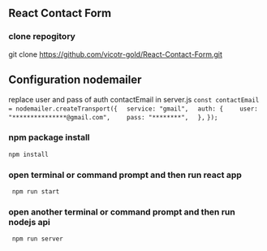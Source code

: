 
## React Contact Form

### clone repogitory 

git clone https://github.com/vicotr-gold/React-Contact-Form.git

## Configuration nodemailer

replace user and pass of auth contactEmail in server.js
` const contactEmail = nodemailer.createTransport({ `
`  service: "gmail",`
`  auth: {`
`    user: "***************@gmail.com",`
`    pass: "********",`
`  },`
`}); `

### npm package install

` npm install `

### open terminal or command prompt and then run react app

` npm run start` 

### open another terminal or command prompt and then run nodejs api

` npm run server`